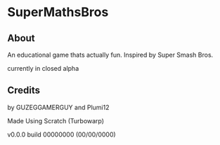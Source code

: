 # SuperMathsBros

## About
An educational game thats actually fun. Inspired by Super Smash Bros.

currently in closed alpha
## Credits
by GUZEGGAMERGUY and Plumi12

Made Using Scratch (Turbowarp)

v0.0.0 build 00000000 (00/00/0000)
